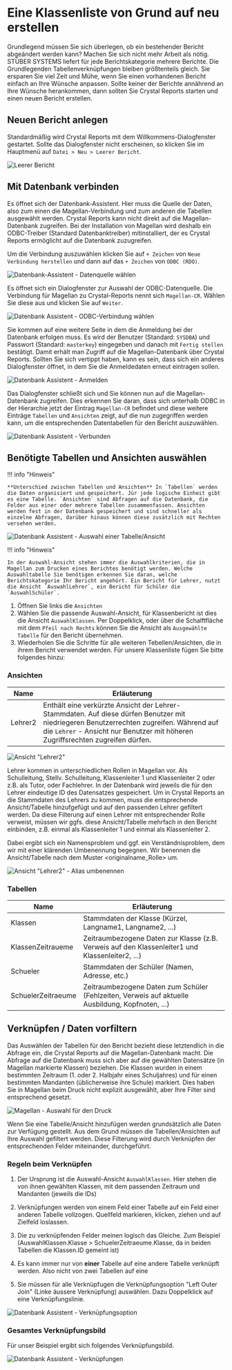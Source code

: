 # Eine Klassenliste von Grund auf neu erstellen

Grundlegend müssen Sie sich überlegen, ob ein bestehender Bericht abgeändert werden kann? Machen Sie sich nicht mehr Arbeit als nötig. STÜBER SYSTEMS liefert für jede Berichtskategorie mehrere Berichte. Die Grundlegenden Tabellenverknüpfungen bleiben größtenteils gleich. Sie ersparen Sie viel Zeit und Mühe, wenn Sie einen vorhandenen Bericht einfach an Ihre Wünsche anpassen. Sollte keiner der Berichte annährend an Ihre Wünsche herankommen, dann sollten Sie Crystal Reports starten und einen neuen Bericht erstellen.

## Neuen Bericht anlegen

Standardmäßig wird Crystal Reports mit dem Willkommens-Dialogfenster gestartet. Sollte das Dialogfenster nicht erscheinen, so klicken Sie im Hauptmenü auf `Datei > Neu > Leerer Bericht`.

![Leerer Bericht](/assets/images/stept-by-step/create-class-list/file.new.empty-report.png)

## Mit Datenbank verbinden

Es öffnet sich der Datenbank-Assistent. Hier muss die Quelle der Daten, also zum einen die Magellan-Verbindung und zum anderen die Tabellen ausgewählt werden. Crystal Reports kann nicht direkt auf die Magellan-Datenbank zugreifen. Bei der Installation von Magellan wird deshalb ein ODBC-Treiber (Standard Datenbanktreiber) mitinstalliert, der es Crystal Reports ermöglicht auf die Datenbank zuzugreifen.

Um die Verbindung auszuwählen klicken Sie auf `+ Zeichen` von `Neue Verbindung herstellen` und dann auf das `+ Zeichen` von `ODBC (RDO)`.

![Datenbank-Assistent - Datenquelle wählen](/assets/images/stept-by-step/create-class-list/assistant.database.select-datasource.png)

Es öffnet sich ein Dialogfenster zur Auswahl der ODBC-Datenquelle. Die Verbindung für Magellan zu Crystal-Reports nennt sich `Magellan-CR`. Wählen Sie diese aus und klicken Sie auf `Weiter`.

![Datenbank Assistent - ODBC-Verbindung wählen](/assets/images/stept-by-step/create-class-list/assistant.database.select-odbc.png)

Sie kommen auf eine weitere Seite in dem die Anmeldung bei der Datenbank erfolgen muss. Es wird der Benutzer (Standard: `SYSDBA`) und Passwort (Standard: `masterkey`) eingegeben und danach mit `Fertig stellen` bestätigt. Damit erhält man Zugriff auf die Magellan-Datenbank über Crystal Reports. Sollten Sie sich vertippt haben, kann es sein, dass sich ein anderes Dialogfenster öffnet, in dem Sie die Anmeldedaten erneut eintragen sollen.

![Datenbank Assistent - Anmelden](/assets/images/stept-by-step/create-class-list/assistant.database.odbc-credentials.png)

Das Dialogfenster schließt sich und Sie können nun auf die Magellan-Datenbank zugreifen. Dies erkennen Sie daran, dass sich unterhalb ODBC in der Hierarchie jetzt der Eintrag `Magellan-CR` befindet und diese weitere Einträge `Tabellen` und `Ansichten` zeigt, auf die nun zugegriffen werden kann, um die entsprechenden Datentabellen für den Bericht auszuwählen.

![Datenbank Assistent - Verbunden](/assets/images/stept-by-step/create-class-list/assistant.database.connected.png)

## Benötigte Tabellen und Ansichten auswählen

!!! info "Hinweis"

    **Unterschied zwischen Tabellen und Ansichten** In `Tabellen` werden die Daten organisiert und gespeichert. Jür jede logische Einheit gibt es eine Tabelle. `Ansichten` sind Abfragen auf die Datenbank, die Felder aus einer oder mehrere Tabellen zusammenfassen. Ansichten werden fest in der Datenbank gespeichert und sind schneller als einzelne Abfragen, darüber hinaus können diese zusätzlich mit Rechten versehen werden.

![Datenbank Assistent - Auswahl einer Tabelle/Ansicht](/assets/images/stept-by-step/create-class-list/assistant.database.select.png)

!!! info "Hinweis"

    In der Auswahl-Ansicht stehen immer die Auswahlkriterien, die in Magellan zum Drucken eines Berichtes benötigt werden. Welche Auswahltabelle Sie benötigen erkennen Sie daran, welche Berichtskategorie Ihr Bericht angehört. Ein Bericht für Lehrer, nutzt die Ansicht `AuswahlLehrer`, ein Bericht für Schüler die `AuswahlSchüler`.

1. Öffnen Sie links die `Ansichten`
2. Wählen Sie die passende Auswahl-Ansicht, für Klassenbericht ist dies die Ansicht `AuswahlKlassen`. Per Doppelklick, oder über die Schalftfläche mit dem `Pfeil nach Rechts` können Sie die Ansicht als `Ausgewählte Tabelle` für den Bericht übernehmen.
3. Wiederholen Sie die Schritte für alle weiteren Tebellen/Ansichten, die in ihrem Bericht verwendet werden. Für unsere Klassenliste fügen Sie bitte folgendes hinzu:

### Ansichten

Name    | Erläuterung
------- | -----------
Lehrer2 | Enthält eine verkürzte Ansicht der Lehrer-Stammdaten. Auf diese dürfen Benutzer mit niedriegeren Benutzerrechten zugreifen. Während auf die `Lehrer` - Ansicht nur Benutzer mit höheren Zugriffsrechten zugreifen dürfen.

![Ansicht "Lehrer2"](/assets/images/stept-by-step/objects/view.lehrer2.png)

Lehrer kommen in unterschiedlichen Rollen in Magellan vor. Als Schulleitung, Stellv. Schulleitung, Klassenleiter 1 und Klassenleiter 2 oder z.B. als Tutor, oder Fachlehrer. In der Datenbank wird jeweils die für den Lehrer eindeutige ID des Datensatzes gespeichert. Um in Crystal Reports an die Stammdaten des Lehrers zu kommen, muss die entsprechende Ansicht/Tabelle hinzufgefügt und auf den passenden Lehrer gefiltert werden. Da diese Filterung auf einen Lehrer mit entsprechender Rolle verweist, müssen wir ggfs. diese Ansicht/Tabelle mehrfach in den Bericht einbinden, z.B. einmal als Klassenleiter 1 und einmal als Klassenleiter 2.

Dabei ergibt sich ein Namensproblem und ggf. ein Verständnisproblem, dem wir mit einer klärenden Umbenennung begegnen. Wir benennen die Ansicht/Tabelle nach dem Muster <originalname_Rolle\> um.

![Ansicht "Lehrer2" - Alias umbenennen](/assets/images/stept-by-step/create-class-list/assistant.database.rename-alias.png)

### Tabellen

Name               | Erläuterung
------------------ | -----------
Klassen            | Stammdaten der Klasse (Kürzel, Langname1, Langname2, ...)
KlassenZeitraueme  | Zeitraumbezogene Daten zur Klasse (z.B. Verweis auf den Klassenleiter1 und Klassenleiter2, ...)
Schueler           | Stammdaten der Schüler (Namen, Adresse, etc.)
SchuelerZeitraeume | Zeitraumbezogene Daten zum Schüler (Fehlzeiten, Verweis auf aktuelle Ausbildung, Kopfnoten, ...)

## Verknüpfen / Daten vorfiltern

Das Auswählen der Tabellen für den Bericht bezieht diese letztendlich in die Abfrage ein, die Crystal Reports auf die Magellan-Datenbank macht. Die Abfrage auf die Datenbank muss sich aber auf die gewählten Datensätze (in Magellan markierte Klassen) beziehen. Die Klassen wurden in einem bestimmten Zeitraum (1. oder 2. Halbjahr eines Schuljahres) und für einen bestimmten Mandanten (üblicherweise ihre Schule) markiert. Dies haben Sie in Magellan beim Druck nicht explizit ausgewählt, aber Ihre Filter sind entsprechend gesetzt.

![Magellan - Auswahl für den Druck](/assets/images/stept-by-step/create-class-list/magellan.classes.select.png)

Wenn Sie eine Tabelle/Ansicht hinzufügen werden grundsätzlich alle Daten zur Verfügung gestellt. Aus dem Grund müssen die Tabellen/Ansichten auf Ihre Auswahl gefiltert werden. Diese Filterung wird durch Verknüpfen der entsprechenden Felder miteinander, durchgeführt.

### Regeln beim Verknüpfen

1. Der Ursprung ist die Auswahl-Ansicht `AuswahlKlassen`. Hier stehen die von ihnen gewählten Klassen, mit dem passenden Zeitraum und Mandanten (jeweils die IDs)

2. Verknüpfungen werden von einem Feld einer Tabelle auf ein Feld einer anderen Tabelle vollzogen. Quellfeld markieren, klicken, ziehen und auf Zielfeld loslassen.

3. Die zu verknüpfenden Felder meinen logisch das Gleiche. Zum Beispiel (AuswahlKlassen.Klasse > SchuelerZeitraeume.Klasse, da in beiden Tabellen die Klassen.ID gemeint ist)

4. Es kann immer nur von **einer** Tabelle auf eine andere Tabelle verknüpft werden. Also nicht von zwei Tabellen auf eine

5. Sie müssen für alle Verknüpfugen die Verknüpfungsoption "Left Outer Join" (Linke äussere Verknüpfung) auswählen. Dazu Doppelklick auf eine Verknüpfungslinie.

![Datenbank Assistent - Verknüpfungsoption](/assets/images/stept-by-step/create-class-list/assistant.database.verknuepfen-option.png)

### Gesamtes Verknüpfungsbild

Für unser Beispiel ergibt sich folgendes Verknüpfungsbild.

![Datenbank Assistent - Verknüpfungen](/assets/images/stept-by-step/create-class-list/assistant.database.verknuepfen.png)